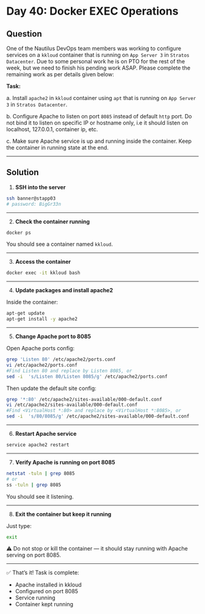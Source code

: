 # Day 40: Docker EXEC Operations

## Question

One of the Nautilus DevOps team members was working to configure services on a `kkloud`  container that is running on `App Server 3` in `Stratos Datacenter`. Due to some personal work he is on PTO for the rest of the week, but we need to finish his pending work ASAP. Please complete the remaining work as per details given below:

**Task:**

a. Install `apache2` in `kkloud` container using `apt` that is running on `App Server 3` in `Stratos Datacenter`.

b. Configure Apache to listen on port `8085` instead of default `http` port. Do not bind it to listen on specific IP or hostname only, i.e it should listen on localhost, 127.0.0.1, container ip, etc.

c. Make sure Apache service is up and running inside the container. Keep the container in running state at the end.

---

## Solution

1. **SSH into the server**

```bash
ssh banner@stapp03
# password: BigGr33n
```

---

2. **Check the container running**

```bash
docker ps
```
You should see a container named `kkloud`.

---

3. **Access the container**

```bash
docker exec -it kkloud bash
```

---

4. **Update packages and install apache2**

Inside the container:

```bash
apt-get update
apt-get install -y apache2
```

---

5. **Change Apache port to 8085**

Open Apache ports config:

```bash
grep 'Listen 80' /etc/apache2/ports.conf
vi /etc/apache2/ports.conf
#Find Listen 80 and replace by Listen 8085, or
sed -i  's/Listen 80/Listen 8085/g' /etc/apache2/ports.conf
```

Then update the default site config:

```bash
grep '*:80' /etc/apache2/sites-available/000-default.conf
vi /etc/apache2/sites-available/000-default.conf
#Find <VirtualHost *:80> and replace by <VirtualHost *:8085>, or
sed -i  's/80/8085/g' /etc/apache2/sites-available/000-default.conf
```

---

6. **Restart Apache service**

```bash
service apache2 restart
```

---

7. **Verify Apache is running on port 8085**

```bash
netstat -tuln | grep 8085
# or
ss -tuln | grep 8085
```
You should see it listening.

---

8. **Exit the container but keep it running**

Just type:

```bash
exit
```
⚠️ Do not stop or kill the container — it should stay running with Apache serving on port 8085.

---

✅ That’s it! Task is complete:

- Apache installed in kkloud
- Configured on port 8085
- Service running
- Container kept running
